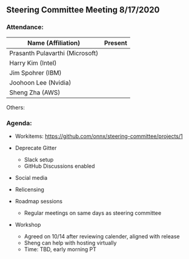 ## Steering Committee Meeting 8/17/2020

### Attendance:

| Name (Affiliation)              | Present |
| ------------------------------- | -------- |
| Prasanth Pulavarthi (Microsoft) |       |
| Harry Kim (Intel)               |       |
| Jim Spohrer (IBM)               |       |
| Joohoon Lee (Nvidia)            |       |
| Sheng Zha (AWS)                 |       |

Others: 

### Agenda:

* Workitems: https://github.com/onnx/steering-committee/projects/1

* Deprecate Gitter
  * Slack setup
  * GitHub Discussions enabled

* Social media

* Relicensing

* Roadmap sessions
  * Regular meetings on same days as steering committee
  
* Workshop
  * Agreed on 10/14 after reviewing calender, aligned with release 
  * Sheng can help with hosting virtually
  * Time: TBD, early morning PT 
